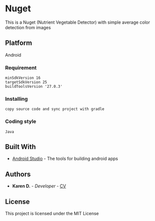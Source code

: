 # Nuget
This is a Nuget (Nutrient Vegetable Detector) with simple average color detection from images
## Platform
Android
### Requirement
```
minSdkVersion 16
targetSdkVersion 25
buildToolsVersion '27.0.3'
```
### Installing
```
copy source code and sync project with gradle
```
### Coding style
```
Java
```
## Built With
* [Android Studio](https://developer.android.com/studio/) - The tools for building android apps
## Authors
* **Karen D.** - *Developer* - [CV](https://karendk.github.io/)
## License
This project is licensed under the MIT License
